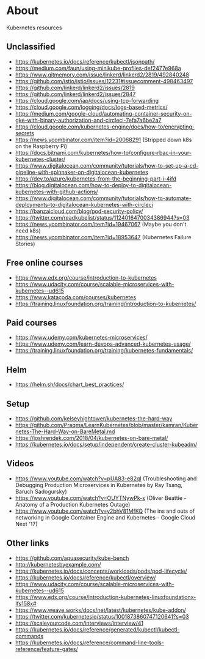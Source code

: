 # About

Kubernetes resources

## Unclassified

- https://kubernetes.io/docs/reference/kubectl/jsonpath/
- https://medium.com/faun/using-minikube-profiles-def2477e968a
- https://www.gitmemory.com/issue/linkerd/linkerd2/2819/492840248
- https://github.com/istio/istio/issues/12231#issuecomment-498463497
- https://github.com/linkerd/linkerd2/issues/2819
- https://github.com/linkerd/linkerd2/issues/2847
- https://cloud.google.com/iap/docs/using-tcp-forwarding
- https://cloud.google.com/logging/docs/logs-based-metrics/
- https://medium.com/google-cloud/automating-container-security-on-gke-with-binary-authorization-and-circleci-7efa7a6be2a7
- https://cloud.google.com/kubernetes-engine/docs/how-to/encrypting-secrets
- https://news.ycombinator.com/item?id=20068291 (Stripped down k8s on the Raspberry Pi)
- https://docs.bitnami.com/kubernetes/how-to/configure-rbac-in-your-kubernetes-cluster/
- https://www.digitalocean.com/community/tutorials/how-to-set-up-a-cd-pipeline-with-spinnaker-on-digitalocean-kubernetes
- https://dev.to/azure/kubernetes-from-the-beginning-part-i-4ifd
- https://blog.digitalocean.com/how-to-deploy-to-digitalocean-kubernetes-with-github-actions/
- https://www.digitalocean.com/community/tutorials/how-to-automate-deployments-to-digitalocean-kubernetes-with-circleci
- https://banzaicloud.com/blog/pod-security-policy/
- https://twitter.com/readkubelist/status/1124016470034386944?s=03
- https://news.ycombinator.com/item?id=19467067 (Maybe you don't need k8s)
- https://news.ycombinator.com/item?id=18953647 (Kubernetes Failure Stories)

## Free online courses

- https://www.edx.org/course/introduction-to-kubernetes
- https://www.udacity.com/course/scalable-microservices-with-kubernetes--ud615
- https://www.katacoda.com/courses/kubernetes
- https://training.linuxfoundation.org/training/introduction-to-kubernetes/

## Paid courses

- https://www.udemy.com/kubernetes-microservices/
- https://www.udemy.com/learn-devops-advanced-kubernetes-usage/
- https://training.linuxfoundation.org/training/kubernetes-fundamentals/

## Helm

- https://helm.sh/docs/chart_best_practices/

## Setup

- https://github.com/kelseyhightower/kubernetes-the-hard-way
- https://github.com/Praqma/LearnKubernetes/blob/master/kamran/Kubernetes-The-Hard-Way-on-BareMetal.md
- https://joshrendek.com/2018/04/kubernetes-on-bare-metal/
- https://kubernetes.io/docs/setup/independent/create-cluster-kubeadm/

## Videos

- https://www.youtube.com/watch?v=pUA83-e82qI (Troubleshooting and Debugging Production Microservices in Kubernetes by Ray Tsang, Baruch Sadogursky)
- https://www.youtube.com/watch?v=OUYTNywPk-s (Oliver Beattie - Anatomy of a Production Kubernetes Outage)
- https://www.youtube.com/watch?v=y2bhV81MfKQ (The ins and outs of networking in Google Container Engine and Kubernetes - Google Cloud Next '17)

## Other links

- https://github.com/aquasecurity/kube-bench
- http://kubernetesbyexample.com/
- https://kubernetes.io/docs/concepts/workloads/pods/pod-lifecycle/
- https://kubernetes.io/docs/reference/kubectl/overview/
- https://www.udacity.com/course/scalable-microservices-with-kubernetes--ud615
- https://www.edx.org/course/introduction-kubernetes-linuxfoundationx-lfs158x#
- https://www.weave.works/docs/net/latest/kubernetes/kube-addon/
- https://twitter.com/kubernetesio/status/1001873860747120641?s=03
- https://scaleyourcode.com/interviews/interview/41
- https://kubernetes.io/docs/reference/generated/kubectl/kubectl-commands
- https://kubernetes.io/docs/reference/command-line-tools-reference/feature-gates/
